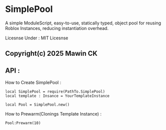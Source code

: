 # SimplePool
A simple ModuleScript, easy-to-use, statically typed, object pool for reusing Roblox Instances, reducing instantiation overhead.

Licesnse Under : MIT Licesnse

Copyright(c) 2025 Mawin CK
---
## API :
How to Create SimplePool :
```luau
local SimplePool = require(PathTo.SimplePool)
local template : Insance = YourTemplateInstance

local Pool = SimplePool.new()
```
How to Prewarm(Clonings Template Instance) :
```luau
Pool:Prewarm(10)
```
